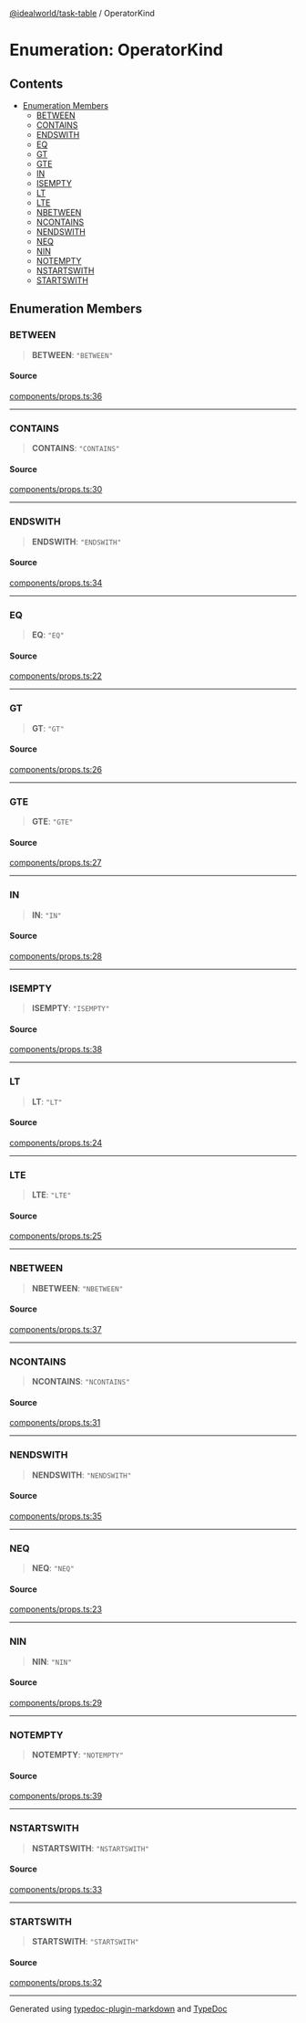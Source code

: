 [@idealworld/task-table](../exports.md) / OperatorKind

# Enumeration: OperatorKind

## Contents

- [Enumeration Members](OperatorKind.md#enumeration-members)
  - [BETWEEN](OperatorKind.md#between)
  - [CONTAINS](OperatorKind.md#contains)
  - [ENDSWITH](OperatorKind.md#endswith)
  - [EQ](OperatorKind.md#eq)
  - [GT](OperatorKind.md#gt)
  - [GTE](OperatorKind.md#gte)
  - [IN](OperatorKind.md#in)
  - [ISEMPTY](OperatorKind.md#isempty)
  - [LT](OperatorKind.md#lt)
  - [LTE](OperatorKind.md#lte)
  - [NBETWEEN](OperatorKind.md#nbetween)
  - [NCONTAINS](OperatorKind.md#ncontains)
  - [NENDSWITH](OperatorKind.md#nendswith)
  - [NEQ](OperatorKind.md#neq)
  - [NIN](OperatorKind.md#nin)
  - [NOTEMPTY](OperatorKind.md#notempty)
  - [NSTARTSWITH](OperatorKind.md#nstartswith)
  - [STARTSWITH](OperatorKind.md#startswith)

## Enumeration Members

### BETWEEN

> **BETWEEN**: `"BETWEEN"`

#### Source

[components/props.ts:36](https://github.com/ideal-world/task-table/blob/b775b5f/src/components/props.ts#L36)

***

### CONTAINS

> **CONTAINS**: `"CONTAINS"`

#### Source

[components/props.ts:30](https://github.com/ideal-world/task-table/blob/b775b5f/src/components/props.ts#L30)

***

### ENDSWITH

> **ENDSWITH**: `"ENDSWITH"`

#### Source

[components/props.ts:34](https://github.com/ideal-world/task-table/blob/b775b5f/src/components/props.ts#L34)

***

### EQ

> **EQ**: `"EQ"`

#### Source

[components/props.ts:22](https://github.com/ideal-world/task-table/blob/b775b5f/src/components/props.ts#L22)

***

### GT

> **GT**: `"GT"`

#### Source

[components/props.ts:26](https://github.com/ideal-world/task-table/blob/b775b5f/src/components/props.ts#L26)

***

### GTE

> **GTE**: `"GTE"`

#### Source

[components/props.ts:27](https://github.com/ideal-world/task-table/blob/b775b5f/src/components/props.ts#L27)

***

### IN

> **IN**: `"IN"`

#### Source

[components/props.ts:28](https://github.com/ideal-world/task-table/blob/b775b5f/src/components/props.ts#L28)

***

### ISEMPTY

> **ISEMPTY**: `"ISEMPTY"`

#### Source

[components/props.ts:38](https://github.com/ideal-world/task-table/blob/b775b5f/src/components/props.ts#L38)

***

### LT

> **LT**: `"LT"`

#### Source

[components/props.ts:24](https://github.com/ideal-world/task-table/blob/b775b5f/src/components/props.ts#L24)

***

### LTE

> **LTE**: `"LTE"`

#### Source

[components/props.ts:25](https://github.com/ideal-world/task-table/blob/b775b5f/src/components/props.ts#L25)

***

### NBETWEEN

> **NBETWEEN**: `"NBETWEEN"`

#### Source

[components/props.ts:37](https://github.com/ideal-world/task-table/blob/b775b5f/src/components/props.ts#L37)

***

### NCONTAINS

> **NCONTAINS**: `"NCONTAINS"`

#### Source

[components/props.ts:31](https://github.com/ideal-world/task-table/blob/b775b5f/src/components/props.ts#L31)

***

### NENDSWITH

> **NENDSWITH**: `"NENDSWITH"`

#### Source

[components/props.ts:35](https://github.com/ideal-world/task-table/blob/b775b5f/src/components/props.ts#L35)

***

### NEQ

> **NEQ**: `"NEQ"`

#### Source

[components/props.ts:23](https://github.com/ideal-world/task-table/blob/b775b5f/src/components/props.ts#L23)

***

### NIN

> **NIN**: `"NIN"`

#### Source

[components/props.ts:29](https://github.com/ideal-world/task-table/blob/b775b5f/src/components/props.ts#L29)

***

### NOTEMPTY

> **NOTEMPTY**: `"NOTEMPTY"`

#### Source

[components/props.ts:39](https://github.com/ideal-world/task-table/blob/b775b5f/src/components/props.ts#L39)

***

### NSTARTSWITH

> **NSTARTSWITH**: `"NSTARTSWITH"`

#### Source

[components/props.ts:33](https://github.com/ideal-world/task-table/blob/b775b5f/src/components/props.ts#L33)

***

### STARTSWITH

> **STARTSWITH**: `"STARTSWITH"`

#### Source

[components/props.ts:32](https://github.com/ideal-world/task-table/blob/b775b5f/src/components/props.ts#L32)

***

Generated using [typedoc-plugin-markdown](https://www.npmjs.com/package/typedoc-plugin-markdown) and [TypeDoc](https://typedoc.org/)
